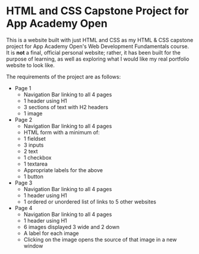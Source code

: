 # HTML and CSS Capstone Project for App Academy Open
This is a website built with just HTML and CSS as my HTML & CSS capstone project
for App Academy Open's Web Development Fundamentals course. It is **not** a final,
official personal website; rather, it has been built for the purpose of learning,
as well as exploring what I would like my real portfolio website to look like.

The requirements of the project are as follows:

- Page 1
  - Navigation Bar linking to all 4 pages
  - 1 header using H1
  - 3 sections of text with H2 headers
  - 1 image
- Page 2
  - Navigation Bar linking to all 4 pages
  - HTML form with a minimum of:
  - 1 fieldset
  - 3 inputs
  - 2 text
  - 1 checkbox
  - 1 textarea
  - Appropriate labels for the above
  - 1 button
- Page 3
  - Navigation Bar linking to all 4 pages
  - 1 header using H1
  - 1 ordered or unordered list of links to 5 other websites
- Page 4
  - Navigation Bar linking to all 4 pages
  - 1 header using H1
  - 6 images displayed 3 wide and 2 down
  - A label for each image
  - Clicking on the image opens the source of that image in a new window
